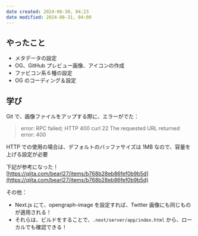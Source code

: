 ```yaml
---
date created: 2024-08-30, 04:23
date modified: 2024-08-31, 04:00
---
```


## やったこと

- メタデータの設定
- OG、GitHub プレビュー画像、アイコンの作成
- ファビコン系６種の設定
- OG のコーディング＆設定

## 学び

Git で、画像ファイルをアップする際に、エラーがでた：

> error: RPC failed; HTTP 400 curl 22 The requested URL returned error: 400

HTTP での使用の場合は、デフォルトのバッファサイズは 1MB なので、容量を上げる設定が必要

下記が参考になった！
[https://qiita.com/bearl27/items/b768b28eb86fef0b9b5d](https://qiita.com/bearl27/items/b768b28eb86fef0b9b5d)

その他：

- Next.js にて、opengraph-image を設定すれば、Twitter 画像にも同じものが適用される！
- それらは、ビルドをすることで、`.next/server/app/index.html` から、ローカルでも確認できる！
